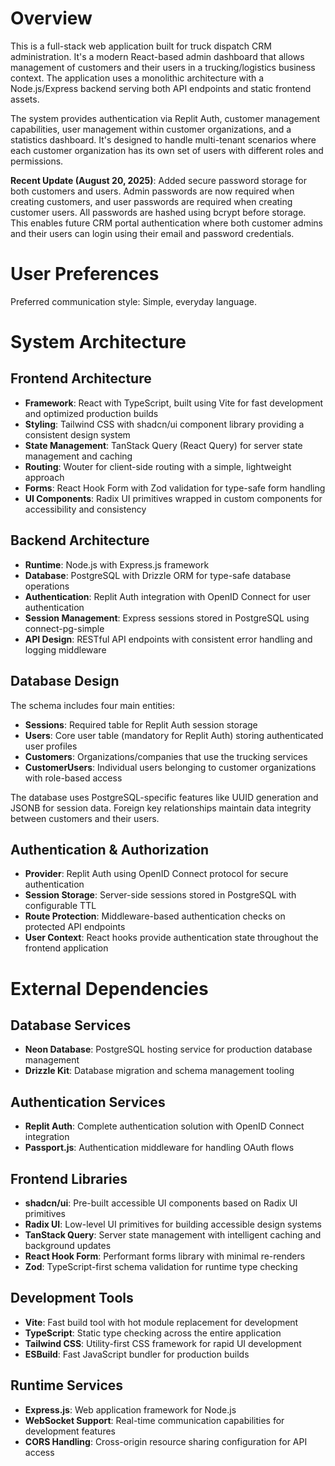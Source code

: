 # Overview

This is a full-stack web application built for truck dispatch CRM administration. It's a modern React-based admin dashboard that allows management of customers and their users in a trucking/logistics business context. The application uses a monolithic architecture with a Node.js/Express backend serving both API endpoints and static frontend assets.

The system provides authentication via Replit Auth, customer management capabilities, user management within customer organizations, and a statistics dashboard. It's designed to handle multi-tenant scenarios where each customer organization has its own set of users with different roles and permissions.

**Recent Update (August 20, 2025)**: Added secure password storage for both customers and users. Admin passwords are now required when creating customers, and user passwords are required when creating customer users. All passwords are hashed using bcrypt before storage. This enables future CRM portal authentication where both customer admins and their users can login using their email and password credentials.

# User Preferences

Preferred communication style: Simple, everyday language.

# System Architecture

## Frontend Architecture
- **Framework**: React with TypeScript, built using Vite for fast development and optimized production builds
- **Styling**: Tailwind CSS with shadcn/ui component library providing a consistent design system
- **State Management**: TanStack Query (React Query) for server state management and caching
- **Routing**: Wouter for client-side routing with a simple, lightweight approach
- **Forms**: React Hook Form with Zod validation for type-safe form handling
- **UI Components**: Radix UI primitives wrapped in custom components for accessibility and consistency

## Backend Architecture
- **Runtime**: Node.js with Express.js framework
- **Database**: PostgreSQL with Drizzle ORM for type-safe database operations
- **Authentication**: Replit Auth integration with OpenID Connect for user authentication
- **Session Management**: Express sessions stored in PostgreSQL using connect-pg-simple
- **API Design**: RESTful API endpoints with consistent error handling and logging middleware

## Database Design
The schema includes four main entities:
- **Sessions**: Required table for Replit Auth session storage
- **Users**: Core user table (mandatory for Replit Auth) storing authenticated user profiles
- **Customers**: Organizations/companies that use the trucking services
- **CustomerUsers**: Individual users belonging to customer organizations with role-based access

The database uses PostgreSQL-specific features like UUID generation and JSONB for session data. Foreign key relationships maintain data integrity between customers and their users.

## Authentication & Authorization
- **Provider**: Replit Auth using OpenID Connect protocol for secure authentication
- **Session Storage**: Server-side sessions stored in PostgreSQL with configurable TTL
- **Route Protection**: Middleware-based authentication checks on protected API endpoints
- **User Context**: React hooks provide authentication state throughout the frontend application

# External Dependencies

## Database Services
- **Neon Database**: PostgreSQL hosting service for production database management
- **Drizzle Kit**: Database migration and schema management tooling

## Authentication Services
- **Replit Auth**: Complete authentication solution with OpenID Connect integration
- **Passport.js**: Authentication middleware for handling OAuth flows

## Frontend Libraries
- **shadcn/ui**: Pre-built accessible UI components based on Radix UI primitives
- **Radix UI**: Low-level UI primitives for building accessible design systems
- **TanStack Query**: Server state management with intelligent caching and background updates
- **React Hook Form**: Performant forms library with minimal re-renders
- **Zod**: TypeScript-first schema validation for runtime type checking

## Development Tools
- **Vite**: Fast build tool with hot module replacement for development
- **TypeScript**: Static type checking across the entire application
- **Tailwind CSS**: Utility-first CSS framework for rapid UI development
- **ESBuild**: Fast JavaScript bundler for production builds

## Runtime Services
- **Express.js**: Web application framework for Node.js
- **WebSocket Support**: Real-time communication capabilities for development features
- **CORS Handling**: Cross-origin resource sharing configuration for API access